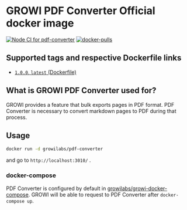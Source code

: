 
GROWI PDF Converter Official docker image
==============================================

[![Node CI for pdf-converter](https://github.com/growilabs/growi/actions/workflows/ci-pdf-converter.yml/badge.svg)](https://github.com/growilabs/growi/actions/workflows/ci-pdf-converter.yml) [![docker-pulls](https://img.shields.io/docker/pulls/growilabs/pdf-converter.svg)](https://hub.docker.com/r/growilabs/pdf-converter/)


Supported tags and respective Dockerfile links
------------------------------------------------

* [`1.0.0`, `latest` (Dockerfile)](https://github.com/growilabs/growi/blob/master/apps/pdf-converter/docker/Dockerfile)


What is GROWI PDF Converter used for?
---------------------------------------

GROWI provides a feature that bulk exports pages in PDF format.
PDF Converter is necessary to convert markdown pages to PDF during that process.


Usage
-----

```bash
docker run -d growilabs/pdf-converter
```

and go to `http://localhost:3010/` .

### docker-compose

PDF Converter is configured by default in [growilabs/growi-docker-compose](https://github.com/growilabs/growi-docker-compose). GROWI will be able to request to PDF Converter after `docker-compose up`.
